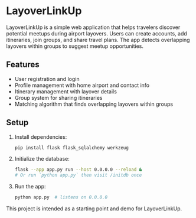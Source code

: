 # LayoverLinkUp

LayoverLinkUp is a simple web application that helps travelers discover potential meetups during airport layovers. Users can create accounts, add itineraries, join groups, and share travel plans. The app detects overlapping layovers within groups to suggest meetup opportunities.

## Features
- User registration and login
- Profile management with home airport and contact info
- Itinerary management with layover details
- Group system for sharing itineraries
- Matching algorithm that finds overlapping layovers within groups

## Setup
1. Install dependencies:
   ```bash
   pip install flask flask_sqlalchemy werkzeug
   ```
2. Initialize the database:
   ```bash
   flask --app app.py run --host 0.0.0.0 --reload &
   # Or run `python app.py` then visit /initdb once
   ```
3. Run the app:
   ```bash
   python app.py  # listens on 0.0.0.0
   ```

This project is intended as a starting point and demo for LayoverLinkUp.
